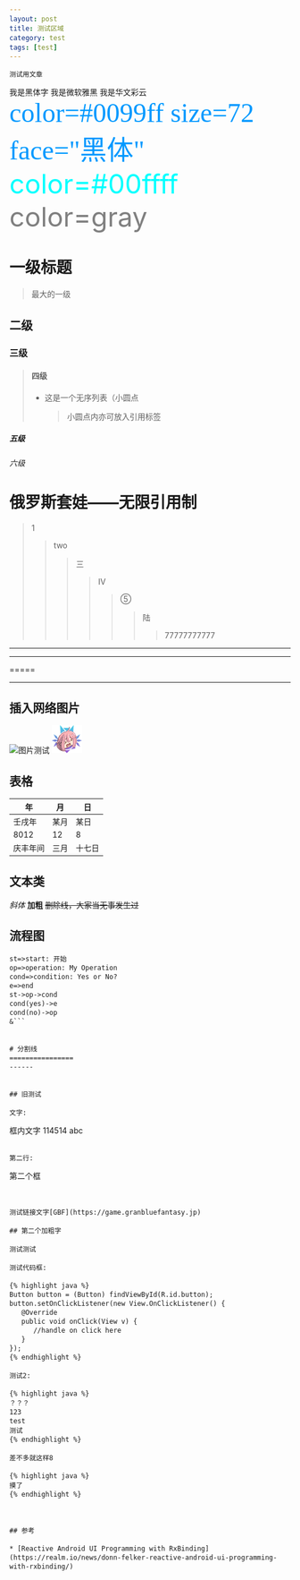 ```yaml
---
layout: post
title: 测试区域
category: test
tags: [test]
---
```

```
测试用文章
```

<font face="黑体">我是黑体字</font>
<font face="微软雅黑">我是微软雅黑</font>
<font face="STCAIYUN">我是华文彩云</font>
<font color=#0099ff size=7 face="黑体">color=#0099ff size=72 face="黑体"</font>
<font color=#00ffff size=72>color=#00ffff</font>
<font color=gray size=72>color=gray</font>


# 一级标题
> 最大的一级
## 二级
### 三级
> #### 四级
> * 这是一个无序列表（小圆点
>   >小圆点内亦可放入引用标签
##### 五级
###### 六级

# 俄罗斯套娃——无限引用制
> 1
>> two
>>> 三
>>>> IV
>>>>> ⑤
>>>>>> 陆
>>>>>>> 77777777777

------
*****
=====
_______


## 插入网络图片
![图片测试](https://img.tapimg.com/market/lcs/bc0ba842c6ae7963e6f3dcbcf8a3aae0_360.png)
![本地图片测试](https://raw.githubusercontent.com/Atelier-Icelf/Atelier-Icelf.github.io/master/assets/images/favicon.png)

## 表格
年|月|日|
-|-|-|
壬戌年|某月|某日|
8012|12|8|
庆丰年间|三月|十七日|

## 文本类
*斜体*
**加粗**
~~删除线，大家当无事发生过~~

## 流程图

```flow
st=>start: 开始
op=>operation: My Operation
cond=>condition: Yes or No?
e=>end
st->op->cond
cond(yes)->e
cond(no)->op
&```


# 分割线
================
------


## 旧测试

文字:

```
框内文字
114514
abc

```

第二行:

```
第二个框
```


测试链接文字[GBF](https://game.granbluefantasy.jp)

## 第二个加粗字

测试测试

测试代码框:

{% highlight java %}
Button button = (Button) findViewById(R.id.button);
button.setOnClickListener(new View.OnClickListener() {
   @Override
   public void onClick(View v) {
      //handle on click here
   }
});
{% endhighlight %}

测试2:

{% highlight java %}
？？？
123
test
测试
{% endhighlight %}

差不多就这样8

{% highlight java %}
摸了
{% endhighlight %}



## 参考

* [Reactive Android UI Programming with RxBinding](https://realm.io/news/donn-felker-reactive-android-ui-programming-with-rxbinding/)
